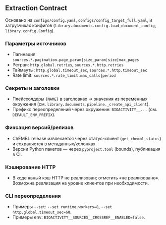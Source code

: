 ## Extraction Contract

Основано на `configs/config.yaml`, `configs/config_target_full.yaml`, и загрузчиках конфигов (`library.documents.config.load_document_config`, `library.config.Config`).

### Параметры источников
- Пагинация: `sources.*.pagination.page_param|size_param|size|max_pages`
- Ретраи: `http.global.retries`, `sources.*.http.retries`
- Таймауты: `http.global.timeout_sec`, `sources.*.http.timeout_sec`
- Rate limit: `sources.*.rate_limit.max_calls|period`

### Секреты и заголовки
- Плейсхолдеры `{NAME}` в заголовках → значения из переменных окружения (см. `library.documents.pipeline._create_api_client`).
- Префикс переопределений через окружение: `BIOACTIVITY__...` (см. `DEFAULT_ENV_PREFIX`).

### Фиксация версий/релизов
- ChEMBL release извлекается через статус-клиент (`get_chembl_status`) и сохраняется в метаданных/колонках.
- Версии Python пакетов — через `pyproject.toml` (bounds), публикация в CI.

### Кэширование HTTP
- В коде явный кэш HTTP не реализован; отметить «не реализовано». Возможна реализация на уровне клиентов при необходимости.

### CLI переопределения
- Примеры `--set`: `--set runtime.workers=8`, `--set http.global.timeout_sec=60`.
- Примеры env: `BIOACTIVITY__SOURCES__CROSSREF__ENABLED=false`.

